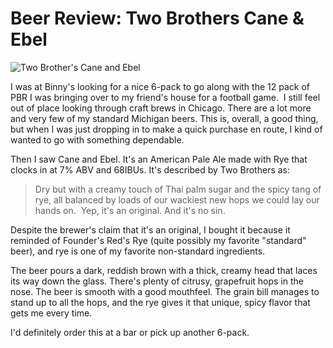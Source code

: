 Beer Review: Two Brothers Cane & Ebel
=====================================

![Two Brother's Cane and Ebel](http://www.yeastboundanddown.com/wp-content/uploads/2010/10/wpid-IMG_20101002_122601.jpg "Cane and Ebel")

I was at Binny's looking for a nice 6-pack to go along with the 12 pack of PBR I was bringing over to my friend's house for a football game.  I still feel out of place looking through craft brews in Chicago. There are a lot more and very few of my standard Michigan beers. This is, overall, a good thing, but when I was just dropping in to make a quick purchase en route, I kind of wanted to go with something dependable.

Then I saw Cane and Ebel. It's an American Pale Ale made with Rye that clocks in at 7% ABV and 68IBUs. It's described by Two Brothers as:

> Dry but with a creamy touch of Thai palm sugar and the spicy tang of rye, all balanced by loads of our wackiest new hops we could lay our hands on.  Yep, it's an original. And it's no sin.

Despite the brewer's claim that it's an original, I bought it because it reminded of Founder's Red's Rye (quite possibly my favorite "standard" beer), and rye is one of my favorite non-standard ingredients.

The beer pours a dark, reddish brown with a thick, creamy head that laces its way down the glass. There's plenty of citrusy, grapefruit hops in the nose. The beer is smooth with a good mouthfeel. The grain bill manages to stand up to all the hops, and the rye gives it that unique, spicy flavor that gets me every time.

I'd definitely order this at a bar or pick up another 6-pack.